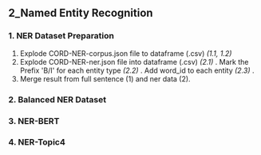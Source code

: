 ## 2_Named Entity Recognition

### 1. NER Dataset Preparation
1) Explode CORD-NER-corpus.json file to dataframe (.csv)  <i> (1.1, 1.2) </i>
2) Explode CORD-NER-ner.json file into dataframe (.csv) <i> (2.1) </i>. 
Mark the Prefix 'B/I' for each entity type <i> (2.2) </i>. 
Add word_id to each entity <i> (2.3) </i>.
3) Merge result from full sentence (1) and ner data (2). 

### 2. Balanced NER Dataset


### 3. NER-BERT

### 4. NER-Topic4
